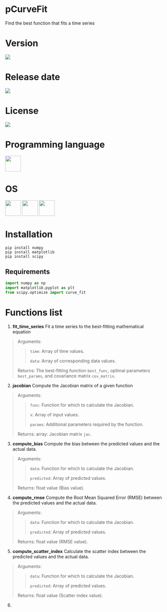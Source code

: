 # pCurveFit

Find the best function that fits a time series

# Version

![](https://img.shields.io/badge/Version%3A-1.0-success)

# Release date

![](https://img.shields.io/badge/Release%20date-May%2C%2030%2C%202023-9cf)

# License

![](https://img.shields.io/github/license/Ileriayo/markdown-badges?style=for-the-badge)

# Programming language

<img src="https://img.icons8.com/?size=512&id=13441&format=png" width="50"/>

# OS

<img src="https://img.icons8.com/?size=512&id=17842&format=png" width="50"/> <img src="https://img.icons8.com/?size=512&id=122959&format=png" width="50"/> <img src="https://img.icons8.com/?size=512&id=108792&format=png" width="50"/>

# Installation

```shell
pip install numpy
pip install matplotlib
pip install scipy
```

## Requirements

```python
import numpy as np
import matplotlib.pyplot as plt
from scipy.optimize import curve_fit
```

# Functions list

1. **fit_time_series** Fit a time series to the best-fitting mathematical equation

> Arguments:
>
>> `time`: Array of time values.
>>
>> `data`: Array of corresponding data values.
>>
> Returns: The best-fitting function `best_func`, optimal parameters `best_params`, and covariance matrix `cov_matrix`.

2. **jacobian** Compute the Jacobian matrix of a given function

> Arguments:
>
>> `func`: Function for which to calculate the Jacobian.
>>
>> `x`: Array of input values.
>>
>> `params`: Additional parameters required by the function.
>>
> Returns: array: Jacobian matrix `jac`.

3. **compute_bias** Compute the bias between the predicted values and the actual data.

> Arguments:
>
>> `data`: Function for which to calculate the Jacobian.
>>
>> `predicted`: Array of predicted values.
>>
> Returns: float value (Bias value).

4. **compute_rmse** Compute the Root Mean Squared Error (RMSE) between the predicted values and the actual data.

> Arguments:
>
>> `data`: Function for which to calculate the Jacobian.
>>
>> `predicted`: Array of predicted values.
>>
> Returns: float value (RMSE value).

5. **compute_scatter_index** Calculate the scatter index between the predicted values and the actual data.

> Arguments:
>
>> `data`: Function for which to calculate the Jacobian.
>>
>> `predicted`: Array of predicted values.
>>
> Returns: float value (Scatter index value).

6. 


